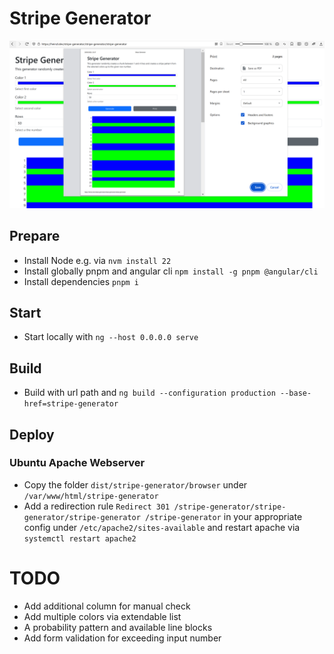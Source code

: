 # Stripe Generator

![Screenshot](screenshot.png?raw=true "Screenshot")

## Prepare
* Install Node e.g. via `nvm install 22`
* Install globally pnpm and angular cli `npm install -g pnpm @angular/cli`
* Install dependencies `pnpm i`

## Start
* Start locally with `ng --host 0.0.0.0 serve`

## Build
* Build with url path and `ng build --configuration production --base-href=stripe-generator`

## Deploy

### Ubuntu Apache Webserver 
* Copy the folder `dist/stripe-generator/browser` under `/var/www/html/stripe-generator`
* Add a redirection rule `Redirect 301 /stripe-generator/stripe-generator/stripe-generator /stripe-generator` in your appropriate config under `/etc/apache2/sites-available` and restart apache via `systemctl restart apache2`


# TODO

* Add additional column for manual check
* Add multiple colors via extendable list
* A probability pattern and available line blocks
* Add form validation for exceeding input number

